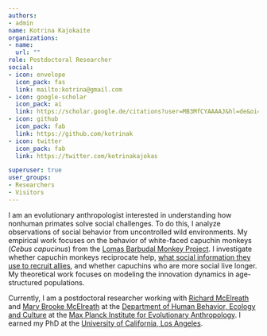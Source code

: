 ```yaml
---
authors:
- admin
name: Kotrina Kajokaite
organizations:
- name: 
  url: ""
role: Postdoctoral Researcher
social:
- icon: envelope
  icon_pack: fas
  link: mailto:kotrina@gmail.com
- icon: google-scholar
  icon_pack: ai
  link: https://scholar.google.de/citations?user=MB3MfCYAAAAJ&hl=de&oi=ao
- icon: github
  icon_pack: fab
  link: https://github.com/kotrinak
- icon: twitter
  icon_pack: fab
  link: https://twitter.com/kotrinakajokas

superuser: true
user_groups:
- Researchers
- Visitors
---
```


I am an evolutionary anthropologist interested in understanding how nonhuman primates solve social challenges. To do this, I analyze observations of social behavior from uncontrolled wild environments. My empirical work focuses on the behavior of white-faced capuchin monkeys (*Cebus capucinus*) from the [Lomas Barbudal Monkey Project](https://lbmp.anthro.ucla.edu/ "Lomas Barbudal Monkey Project"). I investigate whether capuchin monkeys reciprocate help, [what social information they use to recruit allies](https://www.youtube.com/watch?v=vKwibXTyBcs "BEC talk"), and whether capuchins who are more social live longer. My theoretical work focuses on modeling the innovation dynamics in age-structured populations. 


Currently, I am a postdoctoral researcher working with [Richard McElreath](https://xcelab.net/rm/ "Richard McElreath") and [Mary Brooke McElreath](https://mbmcelreath.com/ "Mary Brooke McElreath") at the [Department of Human Behavior, Ecology and Culture](https://www.eva.mpg.de/ecology/index.html "HBEC") at the [Max Planck Institute for Evolutionary Anthropology](https://www.eva.mpg.de/index.html "MPI EVA"). I earned my PhD at the [University of California, Los Angeles](https://www.anthro.ucla.edu/ "UCLA Anthropology").

